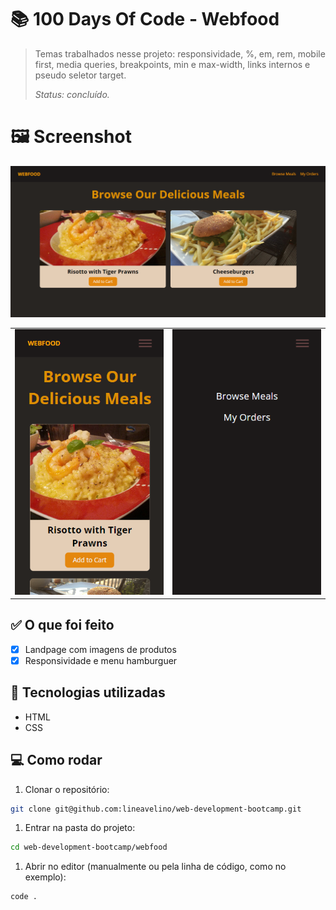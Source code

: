 # 📚 100 Days Of Code - Webfood

> Temas trabalhados nesse projeto: responsividade, %, em, rem, mobile first, media queries, breakpoints, min e max-width, links internos e pseudo seletor target.
>
> _Status: concluído._

# 🖼️ Screenshot

![Desktop page](../.github/webfood1.png)

|                                           |                                           |
| ----------------------------------------- | ----------------------------------------- |
| ![Mobile page 1](../.github/webfood2.png) | ![Mobile page 2](../.github/webfood3.png) |

## ✅ O que foi feito

- [x] Landpage com imagens de produtos
- [x] Responsividade e menu hamburguer

## 🚀 Tecnologias utilizadas

- HTML
- CSS

## 💻 Como rodar

1. Clonar o repositório:

```bash
git clone git@github.com:lineavelino/web-development-bootcamp.git
```

1. Entrar na pasta do projeto:

```bash
cd web-development-bootcamp/webfood
```

1. Abrir no editor (manualmente ou pela linha de código, como no exemplo):

```bash
code .
```
